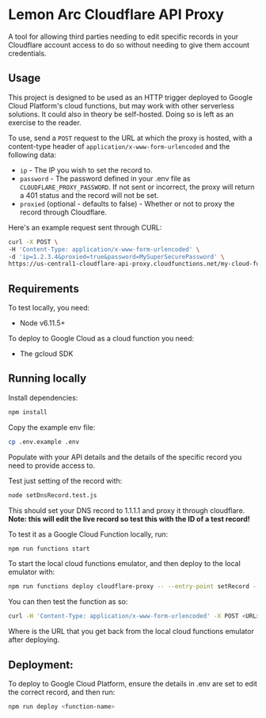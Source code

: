 # Lemon Arc Cloudflare API Proxy

A tool for allowing third parties needing to edit specific records in your Cloudflare account access to do so without needing to give them account credentials.

## Usage

This project is designed to be used as an HTTP trigger deployed to Google Cloud Platform's cloud functions, but may work with other serverless solutions. It could also in theory be self-hosted. Doing so is left as an exercise to the reader.

To use, send a `POST` request to the URL at which the proxy is hosted, with a content-type header of `application/x-www-form-urlencoded` and the following data:

- `ip` - The IP you wish to set the record to.
- `password` - The password defined in your .env file as `CLOUDFLARE_PROXY_PASSWORD`. If not sent or incorrect, the proxy will return a 401 status and the record will not be set.
- `proxied` (optional - defaults to false) - Whether or not to proxy the record through Cloudflare.

Here's an example request sent through CURL:

```bash
curl -X POST \
-H 'Content-Type: application/x-www-form-urlencoded' \
-d 'ip=1.2.3.4&proxied=true&password=MySuperSecurePassword' \
https://us-central1-cloudflare-api-proxy.cloudfunctions.net/my-cloud-function
```

## Requirements

To test locally, you need:

- Node v6.11.5+

To deploy to Google Cloud as a cloud function you need:

- The gcloud SDK

## Running locally

Install dependencies:

```bash
npm install
```

Copy the example env file:

```bash
cp .env.example .env
```

Populate with your API details and the details of the specific record you need to provide access to.

Test just setting of the record with:

```bash
node setDnsRecord.test.js
```

This should set your DNS record to 1.1.1.1 and proxy it through cloudflare. **Note: this will edit the live record so test this with the ID of a test record!**

To test it as a Google Cloud Function locally, run:

```bash
npm run functions start
```

To start the local cloud functions emulator, and then deploy to the local emulator with:

```bash
npm run functions deploy cloudflare-proxy -- --entry-point setRecord --trigger-http --source=$(pwd)
```

You can then test the function as so:

```bash
curl -H 'Content-Type: application/x-www-form-urlencoded' -X POST <URL> -d 'ip=1.2.3.4&proxied=true'
```

Where <URL> is the URL that you get back from the local cloud functions emulator after deploying.

## Deployment:

To deploy to Google Cloud Platform, ensure the details in .env are set to edit the correct record, and then run:

```bash
npm run deploy <function-name>
```
